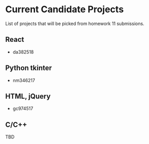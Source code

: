 # Current Candidate Projects

List of projects that will be picked from homework 11 submissions.

## React

- da382518

## Python tkinter

- nm346217

## HTML, jQuery

- gc974517

## C/C++

TBD